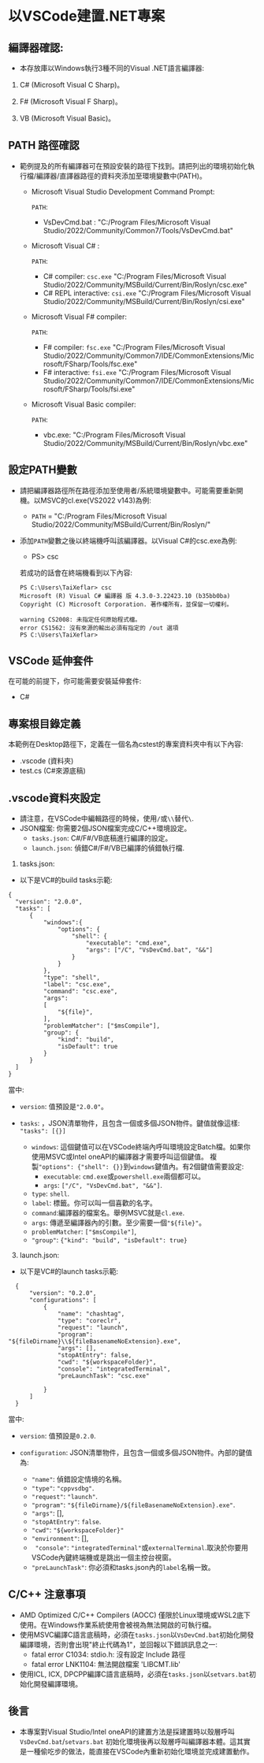 # 以VSCode建置.NET專案 


## 編譯器確認:  

  - 本存放庫以Windows執行3種不同的Visual .NET語言編譯器:  

  1. C# (Microsoft Visual C Sharp)。

  2. F# (Microsoft Visual F Sharp)。

  3. VB (Microsoft Visual Basic)。


## PATH 路徑確認

  - 範例提及的所有編譯器可在預設安裝的路徑下找到。請把列出的環境初始化執行檔/編譯器/直譯器路徑的資料夾添加至環境變數中(PATH)。

    - Microsoft Visual Studio Development Command Prompt:

      `PATH`:

      - VsDevCmd.bat : "C:/Program Files/Microsoft Visual Studio/2022/Community/Common7/Tools/VsDevCmd.bat"

    - Microsoft Visual C# :

      `PATH`:
      - C# compiler: `csc.exe` "C:/Program Files/Microsoft Visual Studio/2022/Community/MSBuild/Current/Bin/Roslyn/csc.exe"
      - C# REPL interactive: `csi.exe` "C:/Program Files/Microsoft Visual Studio/2022/Community/MSBuild/Current/Bin/Roslyn/csi.exe"

    - Microsoft Visual F# compiler:

      `PATH`:

      - F# compiler: `fsc.exe` "C:/Program Files/Microsoft Visual Studio/2022/Community/Common7/IDE/CommonExtensions/Microsoft/FSharp/Tools/fsc.exe"
      - F# interactive: `fsi.exe` "C:/Program Files/Microsoft Visual Studio/2022/Community/Common7/IDE/CommonExtensions/Microsoft/FSharp/Tools/fsi.exe"

    - Microsoft Visual Basic compiler:

      `PATH`:

      - vbc.exe: "C:/Program Files/Microsoft Visual Studio/2022/Community/MSBuild/Current/Bin/Roslyn/vbc.exe"

## 設定PATH變數

  - 請把編譯器路徑所在路徑添加至使用者/系統環境變數中。可能需要重新開機。以MSVC的cl.exe(VS2022 v143)為例:
    - `PATH` = "C:/Program Files/Microsoft Visual Studio/2022/Community/MSBuild/Current/Bin/Roslyn/"

  - 添加`PATH`變數之後以終端機呼叫該編譯器。以Visual C#的csc.exe為例: 
    - PS> csc

    若成功的話會在終端機看到以下內容:
    ```
    PS C:\Users\TaiXeflar> csc
    Microsoft (R) Visual C# 編譯器 版 4.3.0-3.22423.10 (b35bb0ba)
    Copyright (C) Microsoft Corporation. 著作權所有，並保留一切權利。

    warning CS2008: 未指定任何原始程式檔。
    error CS1562: 沒有來源的輸出必須有指定的 /out 選項
    PS C:\Users\TaiXeflar>
    ```
    
## VSCode 延伸套件 

在可能的前提下，你可能需要安裝延伸套件:

  - C#

## 專案根目錄定義

本範例在Desktop路徑下，定義在一個名為cstest的專案資料夾中有以下內容:
 - .vscode (資料夾)
 - test.cs (C#來源底稿)

## .vscode資料夾設定

  - 請注意，在VSCode中編輯路徑的時候，使用`/`或`\\`替代`\`.
  - JSON檔案: 你需要2個JSON檔案完成C/C++環境設定。
    - `tasks.json`: C#/F#/VB底稿進行編譯的設定。
    - `launch.json`: 偵錯C#/F#/VB已編譯的偵錯執行檔.
  
 1. tasks.json:

 - 以下是VC#的build tasks示範:
  ```
  {
    "version": "2.0.0",
    "tasks": [
        {
            "windows":{
                "options": {
                    "shell": {
                        "executable": "cmd.exe",
                        "args": ["/C", "VsDevCmd.bat", "&&"]
                    }
                }
            },
            "type": "shell",
            "label": "csc.exe",
            "command": "csc.exe",
            "args": 
            [
                "${file}", 
            ],
            "problemMatcher": ["$msCompile"],
            "group": {
                "kind": "build",
                "isDefault": true
            }
        }
    ]
}
```
  當中:
  - `version`:  值預設是`"2.0.0"`。
  - `tasks`: ，JSON清單物件，且包含一個或多個JSON物件。鍵值就像這樣: `"tasks": [{}]`

      - `windows`: 這個鍵值可以在VSCode終端內呼叫環境設定Batch檔。如果你使用MSVC或Intel oneAPI的編譯器才需要呼叫這個鍵值。
          複製`"options": {"shell": {}}`到`windows`鍵值內。有2個鍵值需要設定:
          - `executable`: `cmd.exe`或`powershell.exe`兩個都可以。
          - `args`: `["/C", "VsDevCmd.bat", "&&"]`.
      - `type`: `shell`.
      - `label`: 標籤。你可以叫一個喜歡的名字。
      - `command`:編譯器的檔案名。舉例MSVC就是`cl.exe`.
      - `args`: 傳遞至編譯器內的引數。至少需要一個`"${file}"`。
      - `problemMatcher`: `["$msCompile"]`,
      - `"group"`: `{"kind": "build", "isDefault": true}`
  
 3. launch.json:

  - 以下是VC#的launch tasks示範:
  ```
    {
        "version": "0.2.0",
        "configurations": [
            {
                "name": "chashtag",
                "type": "coreclr",
                "request": "launch",
                "program": "${fileDirname}\\${fileBasenameNoExtension}.exe",
                "args": [],
                "stopAtEntry": false,
                "cwd": "${workspaceFolder}",
                "console": "integratedTerminal",
                "preLaunchTask": "csc.exe"
            
            }
        ]
    }
  ```
  當中:

  - `version`: 值預設是`0.2.0`.
  - `configuration`: JSON清單物件，且包含一個或多個JSON物件。內部的鍵值為:

    - `"name"`: 偵錯設定情境的名稱。
    - `"type"`: `"cppvsdbg"`.
    - `"request"`: `"launch"`.
    - `"program"`: `"${fileDirname}/${fileBasenameNoExtension}.exe"`.
    - `"args"`: [],
    - `"stopAtEntry"`: `false`.
    - `"cwd"`: `"${workspaceFolder}"`
    - `"environment"`: [],
    - ` "console"`: `"integratedTerminal"`或`externalTerminal`.取決於你要用VSCode內鍵終端機或是跳出一個主控台視窗。
    - `"preLaunchTask"`: 你必須和tasks.json內的`label`名稱一致。

## C/C++ 注意事項

 - AMD Optimized C/C++ Compilers (AOCC) 僅限於Linux環境或WSL2底下使用。在Windows作業系統使用會被視為無法開啟的可執行檔。
 - 使用MSVC編譯C語言底稿時，必須在`tasks.json`以`VsDevCmd.bat`初始化開發編譯環境，否則會出現"終止代碼為1"，並回報以下錯誤訊息之一:
    - fatal error C1034: stdio.h: 沒有設定 Include 路徑
    - fatal error LNK1104: 無法開啟檔案 'LIBCMT.lib'
  - 使用ICL, ICX, DPCPP編譯C語言底稿時，必須在`tasks.json`以`setvars.bat`初始化開發編譯環境。

## 後言

- 本專案對Visual Studio/Intel oneAPI的建置方法是採建置時以殼層呼叫`VsDevCmd.bat`/`setvars.bat` 初始化環境後再以殼層呼叫編譯器本體。這其實是一種偷吃步的做法，能直接在VSCode內重新初始化環境並完成建置動作。